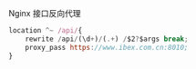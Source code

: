 Nginx 接口反向代理

```javascript
location ^~ /api/{
	rewrite /api/(\d+)/(.+) /$2?$args break;
	proxy_pass https://www.ibex.com.cn:8010;
}
```
